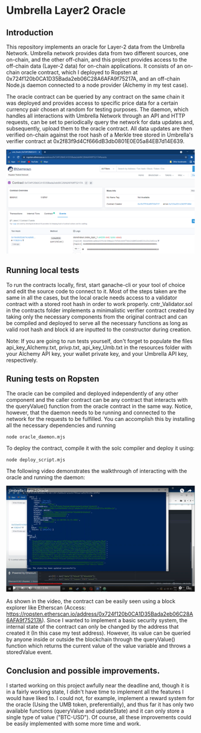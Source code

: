 # Umbrella Layer2 Oracle
## Introduction
This repository implements an oracle for Layer-2 data from the Umbrella Network. Umbrella network provides data from two different sources, one on-chain, and the other off-chain, and this project provides access to the off-chain data (Layer-2 data) for on-chain applications. It consists of an on-chain oracle contract, which I deployed to Ropsten at 0x724f120b0CA1D35Bada2eb06C28A6AFA9f75217A, and an off-chain Node.js daemon connected to a node provider (Alchemy in my test case).

The oracle contract can be queried by any contract on the same chain it was deployed and provides access to specific price data for a certain currency pair chosen at random for testing purposes. The daemon, which handles all interactions with Umbrella Network through an API and HTTP requests, can be set to periodically query the network for data updates and, subsequently, upload them to the oracle contract. All data updates are then verified on-chain against the root hash of a Merkle tree stored in Umbrella's verifier contract at 0x2f83f9d4Cf666dB3db0801E0E05a84EB7d14E639.

![Etherscan Screenshot](./resources/Screenshot.PNG)

## Running local tests
To run the contracts locally, first, start ganache-cli or your tool of choice and edit the source code to connect to it. Most of the steps taken are the same in all the cases, but the local oracle needs access to a validator contract with a stored root hash in order to work properly. cntr_Validator.sol in the contracts folder implements a minimalistic verifier contract created by taking only the necessary components from the original contract and can be compiled and deployed to serve all the necessary functions as long as valid root hash and block id are inputted to the constructor during creation.

Note: If you are going to run tests yourself, don't forget to populate the files api_key_Alchemy.txt, privp.txt,  api_key_Umb.txt in the resources folder with your Alchemy API key, your wallet private key, and your Umbrella API key, respectively.

## Runing tests on Ropsten
The oracle can be compiled and deployed independently of any other component and the caller contract can be any contract that interacts with the queryValue() function from the oracle contract in the same way. Notice, however, that the daemon needs to be running and connected to the network for the requests to be fulfilled. You can accomplish this by installing all the necessary dependencies and running
```
node oracle_daemon.mjs
```

To deploy the contract, compile it with the solc compiler and deploy it using:
```
node deploy_script.mjs
```

The following video demonstrates the walkthrough of interacting with the oracle and running the daemon:

[![Video](./resources/VideoScreenshot.PNG)](https://www.youtube.com/watch?v=vHYcKzbC6HU)

As shown in the video, the contract can be easily seen using a block explorer like Etherscan (Access: https://ropsten.etherscan.io/address/0x724f120b0CA1D35Bada2eb06C28A6AFA9f75217A). Since I wanted to implement a basic security system, the internal state of the contract can only be changed by the address that created it (In this case my test address). However, its value can be queried by anyone inside or outside the blockchain through the queryValue()	 function which returns the current value of the value variable and throws a storedValue event.

## Conclusion and possible improvements.
I started working on this project awfully near the deadline and, though it is in a fairly working state, I didn't have time to implement all the features I would have liked to. I could not, for example, implement a reward system for the oracle (Using the UMB token, preferentially), and thus far it has only two available functions (queryValue and updateState) and it can only store a single type of value ("BTC-USD"). Of course, all these improvements could be easily implemented with some more time and work.
